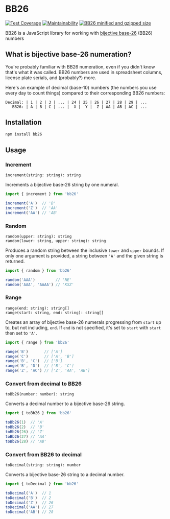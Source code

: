 # BB26

[![Test Coverage](https://api.codeclimate.com/v1/badges/c56701b3968f3de65188/test_coverage)](https://codeclimate.com/github/ptrkcsk/BB26/test_coverage) [![Maintainability](https://api.codeclimate.com/v1/badges/c56701b3968f3de65188/maintainability)](https://codeclimate.com/github/ptrkcsk/BB26/maintainability) [![BB26 minified and gzipped size](https://badgen.net/bundlephobia/minzip/bb26)](https://bundlephobia.com/result?p=bb26)

BB26 is a JavaScript library for working with [bijective base-26](https://en.wikipedia.org/wiki/Bijective_numeration#The_bijective_base-26_system) (BB26) numbers

## What is bijective base-26 numeration?

You're probably familiar with BB26 numeration, even if you didn't know that's what it was called. BB26 numbers are used in spreadsheet columns, license plate serials, and (probably?) more.

Here's an example of decimal (base-10) numbers (the numbers you use every day to count things) compared to their corresponding BB26 numbers:

```
Decimal: | 1 | 2 | 3 | ... | 24 | 25 | 26 | 27 | 28 | 29 | ...
   BB26: | A | B | C | ... |  X |  Y |  Z | AA | AB | AC | ...
```

## Installation

```sh
npm install bb26
```

## Usage

### Increment

```
increment(string: string): string
```

Increments a bijective base-26 string by one numeral.

```js
import { increment } from 'bb26'

increment('A')  // 'B'
increment('Z')  // 'AA'
increment('AA') // 'AB'
```

### Random

```
random(upper: string): string
random(lower: string, upper: string): string
```

Produces a random string between the inclusive `lower` and `upper` bounds. If only one argument is provided, a string between `'A'` and the given string is returned.

```js
import { random } from 'bb26'

random('AAA')         // 'NE'
random('AAA', 'AAAA') // 'KXZ'
```

### Range

```
range(end: string): string[]
range(start: string, end: string): string[]
```

Creates an array of bijective base-26 numerals progressing from `start` up to, but not including, `end`. If `end` is not specified, it's set to `start` with `start` then set to `'A'`.

```js
import { range } from 'bb26'

range('B')       // ['A']
range('C')       // ['A', 'B']
range('B', 'C')  // ['B']
range('B', 'D')  // ['B', 'C']
range('Z', 'AC') // ['Z', 'AA', 'AB']
```

### Convert from decimal to BB26

```
toBb26(number: number): string
```

Converts a decimal number to a bijective base-26 string.

```js
import { toBb26 } from 'bb26'

toBb26(1)  // 'A'
toBb26(2)  // 'B'
toBb26(26) // 'Z'
toBb26(27) // 'AA'
toBb26(28) // 'AB'
```

### Convert from BB26 to decimal

```
toDecimal(string: string): number
```

Converts a bijective base-26 string to a decimal number.

```js
import { toDecimal } from 'bb26'

toDecimal('A')  // 1
toDecimal('B')  // 2
toDecimal('Z')  // 26
toDecimal('AA') // 27
toDecimal('AB') // 28
```
